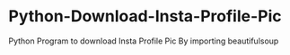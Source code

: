 # Python-Download-Insta-Profile-Pic
Python Program to download Insta Profile Pic
By importing beautifulsoup
